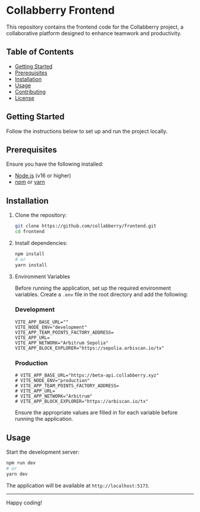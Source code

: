 # Collabberry Frontend

This repository contains the frontend code for the Collabberry project, a collaborative platform designed to enhance teamwork and productivity.

## Table of Contents
- [Getting Started](#getting-started)
- [Prerequisites](#prerequisites)
- [Installation](#installation)
- [Usage](#usage)
- [Contributing](#contributing)
- [License](#license)

## Getting Started

Follow the instructions below to set up and run the project locally.

## Prerequisites

Ensure you have the following installed:
- [Node.js](https://nodejs.org/) (v16 or higher)
- [npm](https://www.npmjs.com/) or [yarn](https://yarnpkg.com/)

## Installation

1. Clone the repository:
    ```bash
    git clone https://github.com/collabberry/frontend.git
    cd frontend
    ```

2. Install dependencies:
    ```bash
    npm install
    # or
    yarn install
    ```

 3. Environment Variables

    Before running the application, set up the required environment variables. Create a `.env` file in the root directory and add the following:

    ### Development
    ```
    VITE_APP_BASE_URL=""
    VITE_NODE_ENV="development"
    VITE_APP_TEAM_POINTS_FACTORY_ADDRESS=
    VITE_APP_URL=
    VITE_APP_NETWORK="Arbitrum Sepolia"
    VITE_APP_BLOCK_EXPLORER="https://sepolia.arbiscan.io/tx"
    ```

    ### Production
    ```
    # VITE_APP_BASE_URL="https://beta-api.collabberry.xyz"
    # VITE_NODE_ENV="production"
    # VITE_APP_TEAM_POINTS_FACTORY_ADDRESS=
    # VITE_APP_URL=
    # VITE_APP_NETWORK="Arbitrum"
    # VITE_APP_BLOCK_EXPLORER="https://arbiscan.io/tx"
    ```

    Ensure the appropriate values are filled in for each variable before running the application.

  ## Usage

  Start the development server:
  ```bash
  npm run dev
  # or
  yarn dev
  ```
  The application will be available at `http://localhost:5173`.

  
  ---
  Happy coding!
